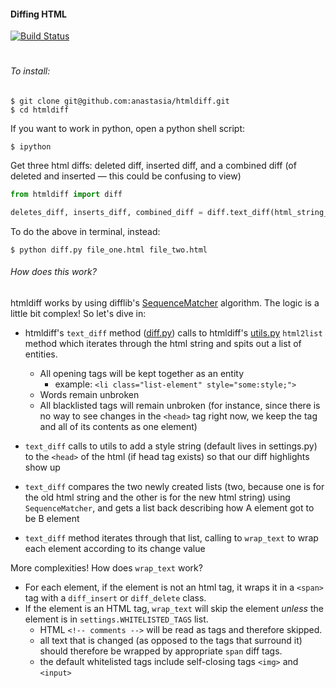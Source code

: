 #### Diffing HTML
[![Build Status](https://travis-ci.org/anastasia/htmldiff.svg?branch=develop)](https://travis-ci.org/anastasia/htmldiff)
#


###### To install:
```
$ git clone git@github.com:anastasia/htmldiff.git
$ cd htmldiff
```
If you want to work in python, open a python shell script:
```
$ ipython
```
Get three html diffs: deleted diff, inserted diff, and a combined diff (of deleted and inserted — this could be confusing to view)
```python
from htmldiff import diff

deletes_diff, inserts_diff, combined_diff = diff.text_diff(html_string_one, html_string_two)
```

To do the above in terminal, instead:
```
$ python diff.py file_one.html file_two.html
```

###### How does this work?

htmldiff works by using difflib's [SequenceMatcher](https://docs.python.org/3/library/difflib.html#difflib.SequenceMatcher) algorithm. 
The logic is a little bit complex! So let's dive in:

+ htmldiff's `text_diff` method ([diff.py](https://github.com/anastasia/htmldiff/blob/develop/htmldiff/diff.py)) calls to htmldiff's [utils.py](https://github.com/anastasia/htmldiff/blob/develop/htmldiff/utils.py)  `html2list` method which iterates through the html string and spits out a list of entities.
  + All opening tags will be kept together as an entity 
      - example: `<li class="list-element" style="some:style;">`
  + Words remain unbroken
  + All blacklisted tags will remain unbroken (for instance, since there is no way to see changes in the `<head>` tag right now, we keep the tag and all of its contents as one element)

+ `text_diff` calls to utils to add a style string (default lives in settings.py) to the `<head>` of the html (if head tag exists) so that our diff highlights show up
+ `text_diff` compares the two newly created lists (two, because one is for the old html string and the other is for the new html string) using `SequenceMatcher`, and gets
    a list back describing how A element got to be B element
+ `text_diff` method iterates through that list, calling to `wrap_text` to wrap each element according to its change value

More complexities! How does `wrap_text` work?
+ For each element, if the element is not an html tag, it wraps it in a `<span>` tag with a `diff_insert` or `diff_delete` class.
+ If the element is an HTML tag, `wrap_text` will skip the element *unless* the element is in `settings.WHITELISTED_TAGS` list.
  + HTML `<!-- comments -->` will be read as tags and therefore skipped. 
  + all text that is changed (as opposed to the tags that surround it) should therefore be wrapped by appropriate `span` diff tags.
  + the default whitelisted tags include self-closing tags `<img>` and `<input>` 
 

